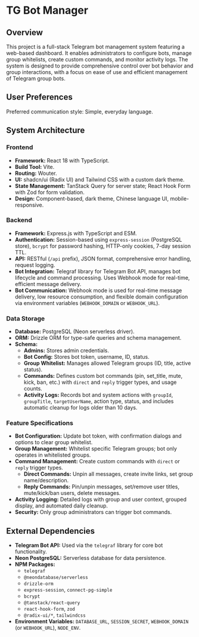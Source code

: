 # TG Bot Manager

## Overview

This project is a full-stack Telegram bot management system featuring a web-based dashboard. It enables administrators to configure bots, manage group whitelists, create custom commands, and monitor activity logs. The system is designed to provide comprehensive control over bot behavior and group interactions, with a focus on ease of use and efficient management of Telegram group bots.

## User Preferences

Preferred communication style: Simple, everyday language.

## System Architecture

### Frontend

-   **Framework:** React 18 with TypeScript.
-   **Build Tool:** Vite.
-   **Routing:** Wouter.
-   **UI:** shadcn/ui (Radix UI) and Tailwind CSS with a custom dark theme.
-   **State Management:** TanStack Query for server state; React Hook Form with Zod for form validation.
-   **Design:** Component-based, dark theme, Chinese language UI, mobile-responsive.

### Backend

-   **Framework:** Express.js with TypeScript and ESM.
-   **Authentication:** Session-based using `express-session` (PostgreSQL store), `bcrypt` for password hashing, HTTP-only cookies, 7-day session TTL.
-   **API:** RESTful (`/api` prefix), JSON format, comprehensive error handling, request logging.
-   **Bot Integration:** Telegraf library for Telegram Bot API, manages bot lifecycle and command processing. Uses Webhook mode for real-time, efficient message delivery.
-   **Bot Communication:** Webhook mode is used for real-time message delivery, low resource consumption, and flexible domain configuration via environment variables (`WEBHOOK_DOMAIN` or `WEBHOOK_URL`).

### Data Storage

-   **Database:** PostgreSQL (Neon serverless driver).
-   **ORM:** Drizzle ORM for type-safe queries and schema management.
-   **Schema:**
    -   **Admins:** Stores admin credentials.
    -   **Bot Config:** Stores bot token, username, ID, status.
    -   **Group Whitelist:** Manages allowed Telegram groups (ID, title, active status).
    -   **Commands:** Defines custom bot commands (pin, set_title, mute, kick, ban, etc.) with `direct` and `reply` trigger types, and usage counts.
    -   **Activity Logs:** Records bot and system actions with `groupId`, `groupTitle`, `targetUserName`, action type, status, and includes automatic cleanup for logs older than 10 days.

### Feature Specifications

-   **Bot Configuration:** Update bot token, with confirmation dialogs and options to clear group whitelist.
-   **Group Management:** Whitelist specific Telegram groups; bot only operates in whitelisted groups.
-   **Command Management:** Create custom commands with `direct` or `reply` trigger types.
    -   **Direct Commands:** Unpin all messages, create invite links, set group name/description.
    -   **Reply Commands:** Pin/unpin messages, set/remove user titles, mute/kick/ban users, delete messages.
-   **Activity Logging:** Detailed logs with group and user context, grouped display, and automated daily cleanup.
-   **Security:** Only group administrators can trigger bot commands.

## External Dependencies

-   **Telegram Bot API:** Used via the `telegraf` library for core bot functionality.
-   **Neon PostgreSQL:** Serverless database for data persistence.
-   **NPM Packages:**
    -   `telegraf`
    -   `@neondatabase/serverless`
    -   `drizzle-orm`
    -   `express-session`, `connect-pg-simple`
    -   `bcrypt`
    -   `@tanstack/react-query`
    -   `react-hook-form`, `zod`
    -   `@radix-ui/*`, `tailwindcss`
-   **Environment Variables:** `DATABASE_URL`, `SESSION_SECRET`, `WEBHOOK_DOMAIN` (or `WEBHOOK_URL`), `NODE_ENV`.
